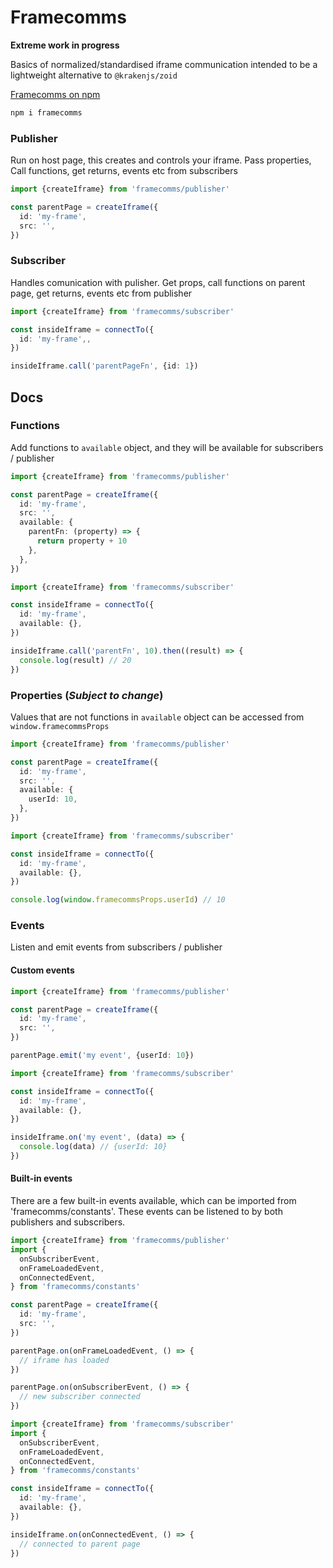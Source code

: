# Framecomms

**Extreme work in progress**

Basics of normalized/standardised iframe communication intended to be a lightweight alternative to `@krakenjs/zoid`

[Framecomms on npm](https://www.npmjs.com/package/framecomms)

```sh
npm i framecomms
```

### Publisher

Run on host page, this creates and controls your iframe. Pass properties, Call functions, get returns, events etc from subscribers

```typescript
import {createIframe} from 'framecomms/publisher'

const parentPage = createIframe({
  id: 'my-frame',
  src: '',
})
```

### Subscriber

Handles comunication with pulisher. Get props, call functions on parent page, get returns, events etc from publisher

```typescript
import {createIframe} from 'framecomms/subscriber'

const insideIframe = connectTo({
  id: 'my-frame',,
})

insideIframe.call('parentPageFn', {id: 1})
```

## Docs

### Functions

Add functions to `available` object, and they will be available for subscribers / publisher

```typescript
import {createIframe} from 'framecomms/publisher'

const parentPage = createIframe({
  id: 'my-frame',
  src: '',
  available: {
    parentFn: (property) => {
      return property + 10
    },
  },
})
```

```typescript
import {createIframe} from 'framecomms/subscriber'

const insideIframe = connectTo({
  id: 'my-frame',
  available: {},
})

insideIframe.call('parentFn', 10).then((result) => {
  console.log(result) // 20
})
```

### Properties (_Subject to change_)

Values that are not functions in `available` object can be accessed from `window.framecommsProps`

```typescript
import {createIframe} from 'framecomms/publisher'

const parentPage = createIframe({
  id: 'my-frame',
  src: '',
  available: {
    userId: 10,
  },
})
```

```typescript
import {createIframe} from 'framecomms/subscriber'

const insideIframe = connectTo({
  id: 'my-frame',
  available: {},
})

console.log(window.framecommsProps.userId) // 10
```

### Events

Listen and emit events from subscribers / publisher

#### Custom events

```typescript
import {createIframe} from 'framecomms/publisher'

const parentPage = createIframe({
  id: 'my-frame',
  src: '',
})

parentPage.emit('my event', {userId: 10})
```

```typescript
import {createIframe} from 'framecomms/subscriber'

const insideIframe = connectTo({
  id: 'my-frame',
  available: {},
})

insideIframe.on('my event', (data) => {
  console.log(data) // {userId: 10}
})
```

#### Built-in events

There are a few built-in events available, which can be imported from 'framecomms/constants'. These events can be listened to by both publishers and subscribers.

```typescript
import {createIframe} from 'framecomms/publisher'
import {
  onSubscriberEvent,
  onFrameLoadedEvent,
  onConnectedEvent,
} from 'framecomms/constants'

const parentPage = createIframe({
  id: 'my-frame',
  src: '',
})

parentPage.on(onFrameLoadedEvent, () => {
  // iframe has loaded
})

parentPage.on(onSubscriberEvent, () => {
  // new subscriber connected
})
```

```typescript
import {createIframe} from 'framecomms/subscriber'
import {
  onSubscriberEvent,
  onFrameLoadedEvent,
  onConnectedEvent,
} from 'framecomms/constants'

const insideIframe = connectTo({
  id: 'my-frame',
  available: {},
})

insideIframe.on(onConnectedEvent, () => {
  // connected to parent page
})
```
